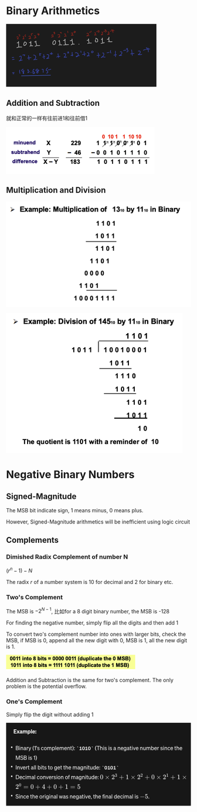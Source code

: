 # Binary Arithmetics
![](./assets/imgs/1-binaryarith.png)

## Addition and Subtraction
就和正常的一样有往前进1和往前借1

![](./assets/imgs/1-binarysubtraction.png)

## Multiplication and Division

![](./assets/imgs/1-multiplicationexample.png)

![](./assets/imgs/1-divisionexample.png)

# Negative Binary Numbers
## Signed-Magnitude
The MSB bit indicate sign, $1$ means minus, $0$ means plus.

However, Signed-Magnitude arithmetics will be inefficient using logic circuit

## Complements
### Dimished Radix Complement of number N
$(r^n -1) - N$

The radix $r$ of a number system is 10 for decimal and 2 for binary etc.

### Two's Complement
The MSB is $-2^{N-1}$, 比如for a 8 digit binary number, the MSB is -128

For finding the negative number, simply flip all the digits and then add 1

To convert two's complement number into ones with larger bits, check the MSB, if MSB is 0, append all the new digit with 0, MSB is 1, all the new digit is 1.

![](./assets/imgs/2-twoscomplementexample.png)

Addition and Subtraction is the same for two's complement. The only problem is the potential overflow.

### One's Complement
Simply flip the digit without adding 1

![](./assets/imgs/1-onescomplementexmaple.png)
